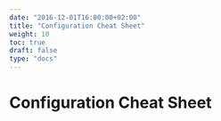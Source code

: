 ```yaml
---
date: "2016-12-01T16:00:00+02:00"
title: "Configuration Cheat Sheet"
weight: 10
toc: true
draft: false
type: "docs"
---
```


# Configuration Cheat Sheet
